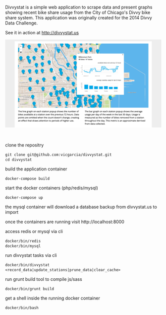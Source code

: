 Divvystat is a simple web application to scrape data and present graphs showing recent bike share usage from the City of Chicago's Divvy bike share system. This application was originally created for the 2014 Divvy Data Challenge.

See it in action at http://divvystat.us

![divvystat.us screenshot](https://raw.githubusercontent.com/vicgarcia/divvystat/master/public/screenshot.png)

<br />

clone the repositry

```
git clone git@github.com:vicgarcia/divvystat.git
cd divvystat
```

build the application container

```
docker-compose build
```

start the docker containers (php/redis/mysql)

```
docker-compose up
```

the mysql container will download a database backup from divvystat.us to import

once the containers are running visit http://localhost:8000

access redis or mysql via cli

```
docker/bin/redis
docker/bin/mysql
```

run divvystat tasks via cli

```
docker/bin/divvystat <record_data|update_stations|prune_data|clear_cache>
```

run grunt build tool to compile js/sass

```
docker/bin/grunt build
```

get a shell inside the running docker container

```
docker/bin/bash
```
